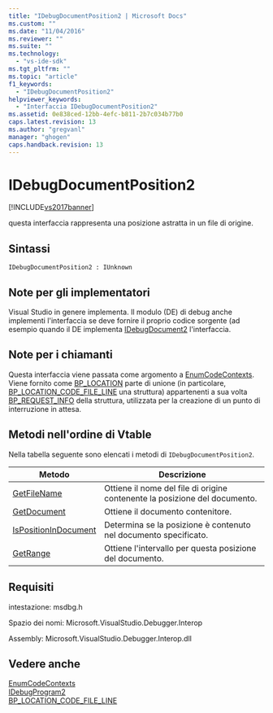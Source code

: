 ```yaml
---
title: "IDebugDocumentPosition2 | Microsoft Docs"
ms.custom: ""
ms.date: "11/04/2016"
ms.reviewer: ""
ms.suite: ""
ms.technology: 
  - "vs-ide-sdk"
ms.tgt_pltfrm: ""
ms.topic: "article"
f1_keywords: 
  - "IDebugDocumentPosition2"
helpviewer_keywords: 
  - "Interfaccia IDebugDocumentPosition2"
ms.assetid: 0e838ced-12bb-4efc-b811-2b7c034b77b0
caps.latest.revision: 13
ms.author: "gregvanl"
manager: "ghogen"
caps.handback.revision: 13
---
```

# IDebugDocumentPosition2
[!INCLUDE[vs2017banner](../../../code-quality/includes/vs2017banner.md)]

questa interfaccia rappresenta una posizione astratta in un file di origine.  
  
## Sintassi  
  
```  
IDebugDocumentPosition2 : IUnknown  
```  
  
## Note per gli implementatori  
 Visual Studio in genere implementa.  Il modulo \(DE\) di debug anche implementi l'interfaccia se deve fornire il proprio codice sorgente \(ad esempio quando il DE implementa [IDebugDocument2](../../../extensibility/debugger/reference/idebugdocument2.md) l'interfaccia.  
  
## Note per i chiamanti  
 Questa interfaccia viene passata come argomento a [EnumCodeContexts](../../../extensibility/debugger/reference/idebugprogram2-enumcodecontexts.md).  Viene fornito come [BP\_LOCATION](../../../extensibility/debugger/reference/bp-location.md) parte di unione \(in particolare, [BP\_LOCATION\_CODE\_FILE\_LINE](../../../extensibility/debugger/reference/bp-location-code-file-line.md) una struttura\) appartenenti a sua volta [BP\_REQUEST\_INFO](../../../extensibility/debugger/reference/bp-request-info.md) della struttura, utilizzata per la creazione di un punto di interruzione in attesa.  
  
## Metodi nell'ordine di Vtable  
 Nella tabella seguente sono elencati i metodi di `IDebugDocumentPosition2`.  
  
|Metodo|Descrizione|  
|------------|-----------------|  
|[GetFileName](../../../extensibility/debugger/reference/idebugdocumentposition2-getfilename.md)|Ottiene il nome del file di origine contenente la posizione del documento.|  
|[GetDocument](../../../extensibility/debugger/reference/idebugdocumentposition2-getdocument.md)|Ottiene il documento contenitore.|  
|[IsPositionInDocument](../../../extensibility/debugger/reference/idebugdocumentposition2-ispositionindocument.md)|Determina se la posizione è contenuto nel documento specificato.|  
|[GetRange](../../../extensibility/debugger/reference/idebugdocumentposition2-getrange.md)|Ottiene l'intervallo per questa posizione del documento.|  
  
## Requisiti  
 intestazione: msdbg.h  
  
 Spazio dei nomi: Microsoft.VisualStudio.Debugger.Interop  
  
 Assembly: Microsoft.VisualStudio.Debugger.Interop.dll  
  
## Vedere anche  
 [EnumCodeContexts](../../../extensibility/debugger/reference/idebugprogram2-enumcodecontexts.md)   
 [IDebugProgram2](../../../extensibility/debugger/reference/idebugprogram2.md)   
 [BP\_LOCATION\_CODE\_FILE\_LINE](../../../extensibility/debugger/reference/bp-location-code-file-line.md)